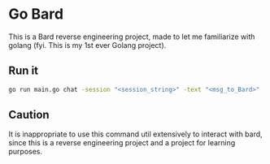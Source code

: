 # Go Bard
This is a Bard reverse engineering project, made to let me familiarize with golang 
(fyi. This is my 1st ever Golang project).

## Run it
```sh
go run main.go chat -session "<session_string>" -text "<msg_to_Bard>"
```

## Caution
It is inappropriate to use this command util extensively to interact with bard, 
since this is a reverse engineering project and a project for learning purposes.